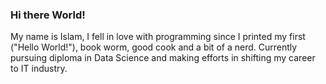 ### Hi there World!

My name is Islam, I fell in love with programming since I printed my first ("Hello World!"), book worm, good cook and a bit of a nerd.
Currently pursuing diploma in Data Science and making efforts in shifting my career to IT industry.


<!--
**IslamFSoliman/IslamFSoliman** is a ✨ _special_ ✨ repository because its `README.md` (this file) appears on your GitHub profile.

Here are some ideas to get you started:

- 🔭 I’m currently working on ...👋
- 🌱 I’m currently learning ...
- 👯 I’m looking to collaborate on ...
- 🤔 I’m looking for help with ...
- 💬 Ask me about ...
- 📫 How to reach me: ...
- 😄 Pronouns: ...
- ⚡ Fun fact: ...
-->
